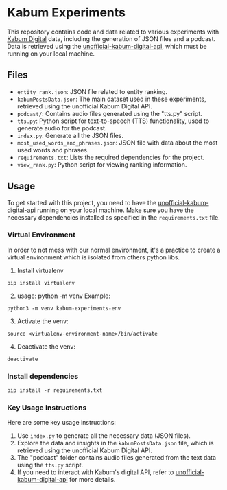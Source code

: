 # Kabum Experiments

This repository contains code and data related to various experiments with [Kabum Digital](https://kabum.digital/) data, including the generation of JSON files and a podcast. Data is retrieved using the [unofficial-kabum-digital-api](https://github.com/JefferMarcelino/unofficial-kabum-digital-api), which must be running on your local machine.

## Files

- `entity_rank.json`: JSON file related to entity ranking.
- `kabumPostsData.json`: The main dataset used in these experiments, retrieved using the unofficial Kabum Digital API.
- `podcast/`: Contains audio files generated using the "tts.py" script.
- `tts.py`: Python script for text-to-speech (TTS) functionality, used to generate audio for the podcast.
- `index.py`: Generate all the JSON files.
- `most_used_words_and_phrases.json`: JSON file with data about the most used words and phrases.
- `requirements.txt`: Lists the required dependencies for the project.
- `view_rank.py`: Python script for viewing ranking information.

## Usage

To get started with this project, you need to have the [unofficial-kabum-digital-api](https://github.com/JefferMarcelino/unofficial-kabum-digital-api) running on your local machine. Make sure you have the necessary dependencies installed as specified in the `requirements.txt` file.

### Virtual Environment

In order to not mess with our normal environment, it's a practice to create a virtual environment which is isolated from others python libs.

1. Install virtualenv
```shell
pip install virtualenv
```
2. usage: python<version> -m venv <virtualenv-environment-name>
Example:
```shell
python3 -m venv kabum-experiments-env
```
3. Activate the venv:
```shell
source <virtualenv-environment-name>/bin/activate
```
4. Deactivate the venv:
```shell
deactivate
```

### Install dependencies
```shell
pip install -r requirements.txt
```

### Key Usage Instructions
Here are some key usage instructions:

1. Use `index.py` to generate all the necessary data (JSON files).
2. Explore the data and insights in the `kabumPostsData.json` file, which is retrieved using the unofficial Kabum Digital API.
3. The "podcast" folder contains audio files generated from the text data using the `tts.py` script.
4. If you need to interact with Kabum's digital API, refer to [unofficial-kabum-digital-api](https://github.com/JefferMarcelino/unofficial-kabum-digital-api) for more details.
